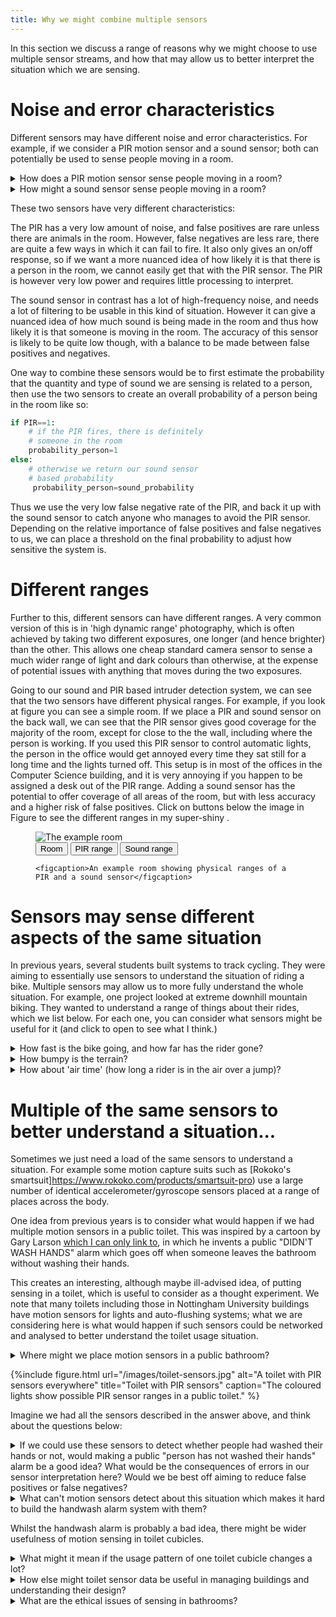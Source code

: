 ```yaml
---
title: Why we might combine multiple sensors
---
```

In this section we discuss a range of reasons why we might choose to use multiple sensor streams, and how that may allow us to better interpret the situation which we are sensing.

# Noise and error characteristics

Different sensors may have different noise and error characteristics. For example, if we consider a PIR motion sensor and a sound sensor; both can potentially be used to sense people moving in a room.

<details class="question">
<summary>
How does a PIR motion sensor sense people moving in a room?
</summary>
A PIR sensor detects changes in emitted heat in the room, which it assumes comes from people moving in the room.
</details>

<details class="question">
<summary>How might a sound sensor sense people moving in a room?</summary>
A sound sensor might sense people moving in a room by detecting loud noises, or by detecting particular types of noises that are characteristic of humans moving in a room.
</details>

These two sensors have very different characteristics:

The PIR has a very low amount of noise, and false positives are rare unless there are animals in the room. However, false negatives are less rare, there are quite a few ways in which it can fail to fire. It also only gives an on/off response, so if we want a more nuanced idea of how likely it is that there is a person in the room, we cannot easily get that with the PIR sensor. The PIR is however very low power and requires little processing to interpret.

The sound sensor in contrast has a lot of high-frequency noise, and needs a lot of filtering to be usable in this kind of situation. However it can give a nuanced idea of how much sound is being made in the room and thus how likely it is that someone is moving in the room. The accuracy of this sensor is likely to be quite low though, with a balance to be made between false positives and negatives.

One way to combine these sensors would be to first estimate the probability that the quantity and type of sound we are sensing is related to a person, then use the two sensors to create an overall probability of a person being in the room like so:

```python
if PIR==1:
    # if the PIR fires, there is definitely
    # someone in the room
    probability_person=1
else:
    # otherwise we return our sound sensor 
    # based probability
     probability_person=sound_probability
```
Thus we use the very low false negative rate of the PIR, and back it up with the sound sensor to catch anyone who manages to avoid the PIR sensor. Depending on the relative importance of false positives and false negatives to us, we can place a threshold on the final probability to adjust how sensitive the system is.


# Different ranges

Further to this, different sensors can have different ranges. A very common version of this is in 'high dynamic range' photography, which is often achieved by taking two different exposures, one longer (and hence brighter) than the other. This allows one cheap standard camera sensor to sense a much wider range of light and dark colours than otherwise, at the expense of potential issues with anything that moves during the two exposures.

Going to our sound and PIR based intruder detection system, we can see that the two sensors have different physical ranges. For example, if you look at figure <span class="nextfig"></span> you can see a simple room. If we place a PIR and sound sensor on the back wall, we can see that the PIR sensor gives good coverage for the majority of the room, except for close to the the wall, including where the person is working. If you used this PIR sensor to control automatic lights, the person in the office would get annoyed every time they sat still for a long time and the lights turned off. This setup is in most of the offices in the Computer Science building, and it is very annoying if you happen to be assigned a desk out of the PIR range. Adding a sound sensor has the potential to offer coverage of all areas of the room, but with less accuracy and a higher risk of false positives. Click on buttons below the image in Figure <span class="nextfig"></span> to see the different ranges in my super-shiny . 

<figure>
    <img id="roomlit" src="{{'/images/room-lit.jpg' | relative_url }}" alt="The example room" title="The example room" style="display:block"/>
    <img id="roompir" src="{{'/images/room-pir.jpg' | relative_url }}" alt="The range of a PIR in the example room" title="The PIR range" style="display:none" />
    <img id="roomsnd" src="{{'/images/room-sound.jpg' | relative_url }}" alt="The range of a sound sensor in the example room" style="display:none" title="The sound range" />
    <div class="switcher">
    <button id="roomlit_button" onclick="rangeImage('roomlit')">Room</button>
    <button id="roompir_button" onclick="rangeImage('roompir')">PIR range</button>
    <button id="roomsnd_button" onclick="rangeImage('roomsnd')">Sound range</button>
    </div>

    <figcaption>An example room showing physical ranges of a PIR and a sound sensor</figcaption>
</figure>
<script>
function rangeImage(imgName)
{
    const range_images=["roomlit","roompir","roomsnd"];
    range_images.forEach((x)=>{
        const el=document.getElementById(x);
        const button=document.getElementById(x+"_button");
        if(imgName==x)
        {
            el.style.display="block";
            button.disabled=true;
        }else
        {
            el.style.display="none";
            button.disabled=false;
        }
    });
}
rangeImage("roomlit")
</script>

# Sensors may sense different aspects of the same situation

In previous years, several students built systems to track cycling. They were aiming to essentially use sensors to understand the situation of riding a bike. Multiple sensors may allow us to more fully understand the whole situation. For example, one project looked at extreme downhill mountain biking. They wanted to understand a range of things about their rides, which we list below. For each one, you can consider what sensors might be useful for it (and click to open to see what I think.) 

<details class="question">
<summary>
How fast is the bike going, and how far has the rider gone?
</summary>
People did this with a magnet on the wheel and a magnetic switch. By counting how often the switch activated, they could estimate distance travelled quite accurately. One student also used a GPS to estimate speed and distance.
</details>

<details class="question">
<summary>
How bumpy is the terrain?
</summary>
Two possible sensors here, firstly an accelerometer, which can give a good estimate of how much vibration the bike is experiencing, and secondly, a tilt switch; this contains a small metal ball in a tube which when it is tilted one way makes contact across a switch, and when tilted the other way breaks the contact. The tilt switch can be used to estimate how much rattling is occurring by mounting vertically and considering how much the ball is being thrown up off the switch by the bike rattling. This is likely to be less accurate, but it is a very low power and cheap sensor which requires minimal processing.
</details>

<details class="question" markdown=1>
<summary markdown=0>How about 'air time' (how long a rider is in the air over a jump)?
</summary>
The accelerometer was used for this, because when the sensor is in freefall, i.e. it is purely being affected by the force of gravity, it reports an acceleration of roughly zero.
</details>

# Multiple of the same sensors to better understand a situation...

Sometimes we just need a load of the same sensors to understand a situation. For example some motion capture suits such as [Rokoko's smartsuit]https://www.rokoko.com/products/smartsuit-pro) use a large number of identical accelerometer/gyroscope sensors placed at a range of places across the body.

One idea from previous years is to consider what would happen if we had multiple motion sensors in a public toilet. This was inspired by a cartoon by Gary Larson [which I can only link to](https://s3-eu-west-1.amazonaws.com/media.unbound.co/p/images/1459/original/a72a80fd9c449fda51c0931d3387a35d.jpg?1427981425), in which he invents a public "DIDN'T WASH HANDS" alarm which goes off when someone leaves the bathroom without washing their hands.

This creates an interesting, although maybe ill-advised idea, of putting sensing in a toilet, which is useful to consider as a thought experiment. We note that many toilets including those in Nottingham University buildings have motion sensors for lights and auto-flushing systems; what we are considering here is what would happen if such sensors could be networked and analysed to better understand the toilet usage situation.



<details class="question">
<summary>
Where might we place motion sensors in a public bathroom?</summary>
</details>

{%include figure.html url="/images/toilet-sensors.jpg" alt="A toilet with PIR sensors everywhere" title="Toilet with PIR sensors" caption="The coloured lights show possible PIR sensor ranges in a public toilet." %}

Imagine we had all the sensors described in the answer above, and think about the questions below:

<details class="question">
<summary>
If we could use these sensors to detect whether people had washed their hands or not, would making a public "person has not washed their hands" alarm be a good idea? What would be the consequences of errors in our sensor interpretation here? Would we be best off aiming to reduce false positives or false negatives?
</summary>
A false positive here is a system publically announcing that someone is a dirty scuzzer who doesn't wash their hands after going to the loo, when they actually are perfectly sanitary in their behaviour. This would be embarassing and upsetting for people. A false negative in contrast would just mean one person was wandering around with dirty hands. As such, we really really would be better off trying as hard as possible to reduce false positives at the expense of making false negatives more likely.
</details>


<details class="question">
<summary>
What can't motion sensors detect about this situation which makes it hard to build the handwash alarm system with them?</summary>
Motion sensors can only detect that one or more people are moving in an area of the bathroom. They cannot detect how many people, or their identity. So it is likely that the system would fail either because it misidentified who didn't wash their hands, or because two people caused a sensor to trigger and it only registered that as one handwash visit.
</details>

Whilst the handwash alarm is probably a bad idea, there might be wider usefulness of motion sensing in toilet cubicles.

<details class="question">
<summary>
What might it mean if the usage pattern of one toilet cubicle changes a lot? </summary>
If the usage of one toilet cubicle suddenly drops, this may mean that the toilet is blocked or broken, or otherwise dirty, and needs dealing with. Similarly if we have one cubicle that is in high usage, it may imply that neigbouring cubicles need a clean.
</details>

<details class="question">
<summary>
How else might toilet sensor data be useful in managing buildings and understanding their design? </summary>
If we know the usage of different cubicles or sinks in a bathroom, we could use this to identify potential for design improvements, such as reorganising the layout so that cubicles are more evenly used, or providing more cubicles in some bathrooms and reducing the size of others where usage levels suggest it is a good idea.
</details>

<details class="question">
<summary>
What are the ethical issues of sensing in bathrooms?
</summary>
I left this for you to think about... 
</details>